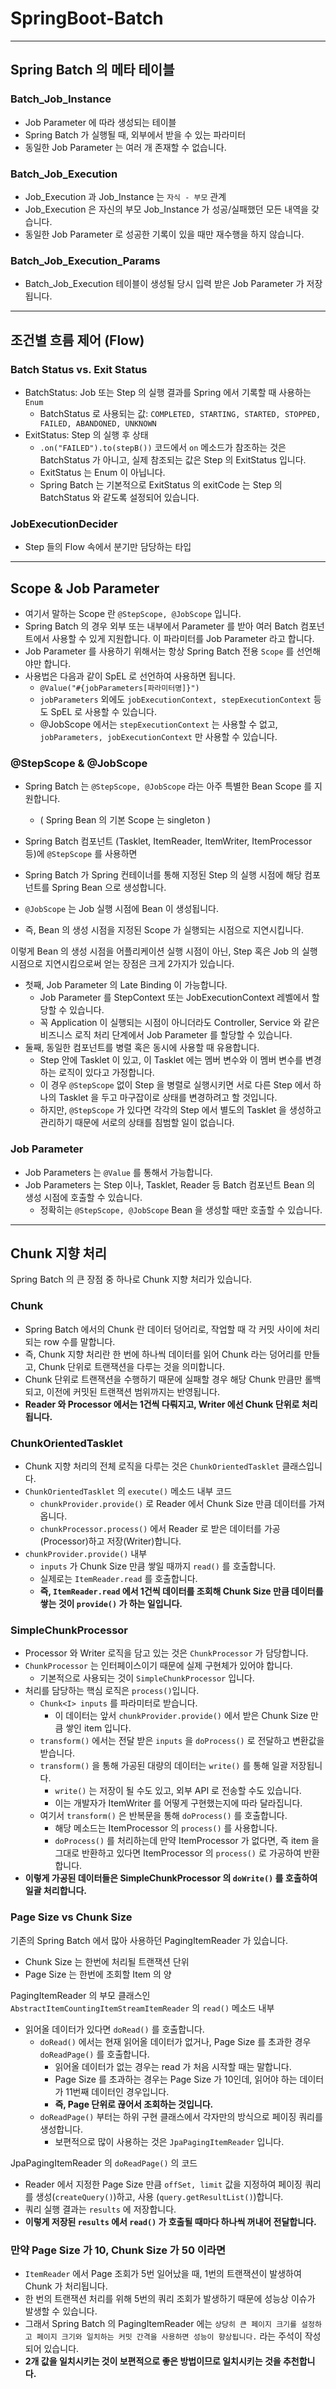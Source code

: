 # SpringBoot-Batch

---

## Spring Batch 의 메타 테이블
### Batch_Job_Instance
* Job Parameter 에 따라 생성되는 테이블
* Spring Batch 가 실행될 때, 외부에서 받을 수 있는 파라미터
* 동일한 Job Parameter 는 여러 개 존재할 수 없습니다.

### Batch_Job_Execution
* Job_Execution 과 Job_Instance 는 ```자식 - 부모``` 관계
* Job_Execution 은 자신의 부모 Job_Instance 가 성공/실패했던 모든 내역을 갖습니다.
* 동일한 Job Parameter 로 성공한 기록이 있을 때만 재수행을 하지 않습니다.

### Batch_Job_Execution_Params
* Batch_Job_Execution 테이블이 생성될 당시 입력 받은 Job Parameter 가 저장됩니다.

---

## 조건별 흐름 제어 (Flow)
### Batch Status vs. Exit Status
* BatchStatus: Job 또는 Step 의 실행 결과를 Spring 에서 기록할 때 사용하는 ```Enum```
    * BatchStatus 로 사용되는 값: ```COMPLETED, STARTING, STARTED, STOPPED, FAILED, ABANDONED, UNKNOWN```
* ExitStatus: Step 의 실행 후 상태
    * ```.on("FAILED").to(stepB())``` 코드에서 ```on``` 메소드가 참조하는 것은 BatchStatus 가 아니고,
     실제 참조되는 값은 Step 의 ExitStatus 입니다.
    * ExitStatus 는 Enum 이 아닙니다.
    * Spring Batch 는 기본적으로 ExitStatus 의 exitCode 는 Step 의 BatchStatus 와 같도록 설정되어 있습니다.
    
### JobExecutionDecider
* Step 들의 Flow 속에서 분기만 담당하는 타입

---

## Scope & Job Parameter
* 여기서 말하는 Scope 란 ```@StepScope, @JobScope``` 입니다.
* Spring Batch 의 경우 외부 또는 내부에서 Parameter 를 받아 여러 Batch 컴포넌트에서 사용할 수 있게 지원합니다. 
이 파라미터를 Job Parameter 라고 합니다.
* Job Parameter 를 사용하기 위해서는 항상 Spring Batch 전용 ```Scope``` 를 선언해야만 합니다.
* 사용법은 다음과 같이 SpEL 로 선언하여 사용하면 됩니다.
    * ```@Value("#{jobParameters[파라미터명]}")```
    * ```jobParameters``` 외에도 ```jobExecutionContext, stepExecutionContext``` 등도 SpEL 로 사용할 수 있습니다.
    * @JobScope 에서는 ```stepExecutionContext``` 는 사용할 수 없고, ```jobParameters, jobExecutionContext``` 만 사용할 수 있습니다.
    
### @StepScope & @JobScope
* Spring Batch 는 ```@StepScope, @JobScope``` 라는 아주 특별한 Bean Scope 를 지원합니다.
    * ( Spring Bean 의 기본 Scope 는 singleton )

* Spring Batch 컴포넌트 (Tasklet, ItemReader, ItemWriter, ItemProcessor 등)에 ```@StepScope``` 를 사용하면
* Spring Batch 가 Spring 컨테이너를 통해 지정된 Step 의 실행 시점에 해당 컴포넌트를 Spring Bean 으로 생성합니다.
* ```@JobScope``` 는 Job 실행 시점에 Bean 이 생성됩니다.
* 즉, Bean 의 생성 시점을 지정된 Scope 가 실행되는 시점으로 지연시킵니다.

이렇게 Bean 의 생성 시점을 어플리케이션 실행 시점이 아닌, Step 혹은 Job 의 실행 시점으로 지연시킴으로써
 얻는 장점은 크게 2가지가 있습니다.
* 첫째, Job Parameter 의 Late Binding 이 가능합니다.
    * Job Parameter 를 StepContext 또는 JobExecutionContext 레벨에서 할당할 수 있습니다.
    * 꼭 Application 이 실행되는 시점이 아니더라도 Controller, Service 와 같은 비즈니스 로직 처리 단계에서
     Job Parameter 를 할당할 수 있습니다.
* 둘째, 동일한 컴포넌트를 병렬 혹은 동시에 사용할 때 유용합니다.
    * Step 안에 Tasklet 이 있고, 이 Tasklet 에는 멤버 변수와 이 멤버 변수를 변경하는 로직이 있다고 가정합니다.
    * 이 경우 ```@StepScope``` 없이 Step 을 병렬로 실행시키면 서로 다른 Step 에서 하나의 Tasklet 을 두고
     마구잡이로 상태를 변경하려고 할 것입니다.
    * 하지만, ```@StepScope``` 가 있다면 각각의 Step 에서 별도의 Tasklet 을 생성하고 관리하기 때문에
     서로의 상태를 침범할 일이 없습니다.
     
### Job Parameter
* Job Parameters 는 ```@Value``` 를 통해서 가능합니다.
* Job Parameters 는 Step 이나, Tasklet, Reader 등 Batch 컴포넌트 Bean 의 생성 시점에 호출할 수 있습니다.
    * 정확히는 ```@StepScope, @JobScope``` Bean 을 생성할 때만 호출할 수 있습니다.
    
---

## Chunk 지향 처리
Spring Batch 의 큰 장점 중 하나로 Chunk 지향 처리가 있습니다.

### Chunk
* Spring Batch 에서의 Chunk 란 데이터 덩어리로, 작업할 때 각 커밋 사이에 처리되는 row 수를 말합니다.
* 즉, Chunk 지향 처리란 한 번에 하나씩 데이터를 읽어 Chunk 라는 덩어리를 만들고, Chunk 단위로 트랜잭션을 다루는 것을 의미합니다.
* Chunk 단위로 트랜잭션을 수행하기 때문에 실패할 경우 해당 Chunk 만큼만 롤백되고, 이전에 커밋된 트랜잭션 범위까지는 반영됩니다.
* **Reader 와 Processor 에서는 1건씩 다뤄지고, Writer 에선 Chunk 단위로 처리됩니다.**

### ChunkOrientedTasklet
* Chunk 지향 처리의 전체 로직을 다루는 것은 ```ChunkOrientedTasklet``` 클래스입니다.
* ```ChunkOrientedTasklet``` 의 ```execute()``` 메소드 내부 코드
    * ```chunkProvider.provide()``` 로 Reader 에서 Chunk Size 만큼 데이터를 가져옵니다.
    * ```chunkProcessor.process()``` 에서 Reader 로 받은 데이터를 가공(Processor)하고 저장(Writer)합니다.
* ```chunkProvider.provide()``` 내부
    * ```inputs``` 가 Chunk Size 만큼 쌓일 때까지 ```read()``` 를 호출합니다.
    * 실제로는 ```ItemReader.read``` 를 호출합니다.
    * **즉, ```ItemReader.read``` 에서 1건씩 데이터를 조회해 Chunk Size 만큼 데이터를 쌓는 것이 ```provide()``` 가 하는 일입니다.**

### SimpleChunkProcessor
* Processor 와 Writer 로직을 담고 있는 것은 ```ChunkProcessor``` 가 담당합니다.
* ```ChunkProcessor``` 는 인터페이스이기 때문에 실제 구현체가 있어야 합니다.
    * 기본적으로 사용되는 것이 ```SimpleChunkProcessor``` 입니다.
* 처리를 담당하는 핵심 로직은 ```process()```입니다.
    * ```Chunk<I> inputs``` 를 파라미터로 받습니다.
        * 이 데이터는 앞서 ```chunkProvider.provide()``` 에서 받은 Chunk Size 만큼 쌓인 item 입니다.
    * ```transform()``` 에서는 전달 받은 ```inputs``` 을 ```doProcess()``` 로 전달하고 변환값을 받습니다.
    * ```transform()``` 을 통해 가공된 대량의 데이터는 ```write()``` 를 통해 일괄 저장됩니다.
        * ```write()``` 는 저장이 될 수도 있고, 외부 API 로 전송할 수도 있습니다.
        * 이는 개발자가 ItemWriter 를 어떻게 구현했는지에 따라 달라집니다.
    * 여기서 ```transform()``` 은 반복문을 통해 ```doProcess()``` 를 호출합니다.
        * 해당 메소드는 ItemProcessor 의 ```process()``` 를 사용합니다.
        * ```doProcess()``` 를 처리하는데 만약 ItemProcessor 가 없다면, 즉 item 을 그대로 반환하고 있다면
         ItemProcessor 의 ```process()``` 로 가공하여 반환합니다.
* **이렇게 가공된 데이터들은 SimpleChunkProcessor 의 ```doWrite()``` 를 호출하여 일괄 처리합니다.**

### Page Size vs Chunk Size
기존의 Spring Batch 에서 많아 사용하던 PagingItemReader 가 있습니다. 
* Chunk Size 는 한번에 처리될 트랜잭션 단위
* Page Size 는 한번에 조회할 Item 의 양

PagingItemReader 의 부모 클래스인 ```AbstractItemCountingItemStreamItemReader``` 의 ```read()``` 메소드 내부
* 읽어올 데이터가 있다면 ```doRead()``` 를 호출합니다.
    * ```doRead()``` 에서는 현재 읽어올 데이터가 없거나, Page Size 를 초과한 경우 ```doReadPage()``` 를 호출합니다.
        * 읽어올 데이터가 없는 경우는 read 가 처음 시작할 때는 말합니다.
        * Page Size 를 초과하는 경우는 Page Size 가 10인데, 읽어야 하는 데이터가 11번째 데이터인 경우입니다.
        * **즉, Page 단위로 끊어서 조회하는 것입니다.**
    * ```doReadPage()``` 부터는 하위 구현 클래스에서 각자만의 방식으로 페이징 쿼리를 생성합니다.
        * 보편적으로 많이 사용하는 것은 ```JpaPagingItemReader``` 입니다. 
        
JpaPagingItemReader 의 ```doReadPage()``` 의 코드
* Reader 에서 지정한 Page Size 만큼 ```offSet, limit``` 값을 지정하여 페이징 쿼리를 생성(```createQuery()```)하고,
 사용 (```query.getResultList()```)합니다.
* 쿼리 실행 결과는 ```results``` 에 저장합니다.
* **이렇게 저장된 ```results``` 에서 ```read()``` 가 호출될 때마다 하나씩 꺼내어 전달합니다.**

### 만약 Page Size 가 10, Chunk Size 가 50 이라면 
* ```ItemReader``` 에서 Page 조회가 5번 일어났을 때, 1번의 트랜잭션이 발생하여 Chunk 가 처리됩니다.
* 한 번의 트랜잭션 처리를 위해 5번의 쿼리 조회가 발생하기 때문에 성능상 이슈가 발생할 수 있습니다.
* 그래서 Spring Batch 의 PagingItemReader 에는 ```상당히 큰 페이지 크기를 설정하고 페이지 크기와 일치하는 커밋 간격을 사용하면 성능이 향상됩니다.```
 라는 주석이 작성되어 있습니다.
* **2개 값을 일치시키는 것이 보편적으로 좋은 방법이므로 일치시키는 것을 추천합니다.**
